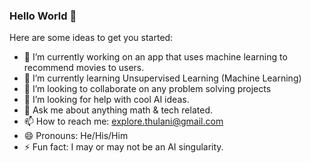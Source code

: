 ### Hello World 👋

Here are some ideas to get you started:

- 🔭 I’m currently working on an app that uses machine learning to recommend movies to users.
- 🌱 I’m currently learning Unsupervised Learning (Machine Learning)
- 👯 I’m looking to collaborate on any problem solving projects
- 🤔 I’m looking for help with cool AI ideas.
- 💬 Ask me about anything math & tech related.
- 📫 How to reach me: explore.thulani@gmail.com
- 😄 Pronouns: He/His/Him
- ⚡ Fun fact: I may or may not be an AI singularity.
